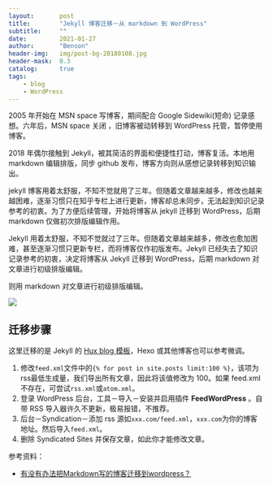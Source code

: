 ```yaml
---
layout:       post
title:        "Jekyll 博客迁移－从 markdown 到 WordPress"
subtitle:     ""
date:         2021-01-27
author:       "Benson"
header-img:   img/post-bg-20180108.jpg
header-mask:  0.3
catalog:      true
tags: 
    - blog
    - WordPress
---
```

2005 年开始在 MSN space 写博客，期间配合 Google Sidewiki(短命) 记录感想。六年后，MSN space 关闭 ，旧博客被动转移到 WordPress 托管，暂停使用博客。

2018 年偶尔接触到 Jekyll，被其简洁的界面和便捷性打动，博客复活。本地用 markdown 编辑排版，同步 github 发布，博客方向则从感想记录转移到知识输出。

jekyll 博客用着太舒服，不知不觉就用了三年。但随着文章越来越多，修改也越来越困难，逐渐习惯只在知乎专栏上进行更新，博客却总未同步，无法起到知识记录参考的初衷。为了方便后续管理，开始将博客从 jekyll 迁移到 WordPress，后期 markdown 仅做初次排版编辑作用。

Jekyll 用着太舒服，不知不觉就过了三年。但随着文章越来越多，修改也愈加困难，甚至逐渐习惯只更新专栏，而将博客仅作初版发布。Jekyll 已经失去了知识记录参考的初衷，决定将博客从  Jekyll 迁移到 WordPress，后期 markdown 对文章进行初级排版编辑。

则用 markdown 对文章进行初级排版编辑。

![](http://tc.seoipo.com/20210127192533.png)

## 迁移步骤
这里迁移的是 Jekyll 的 [Hux blog 模板](https://github.com/Huxpro/huxpro.github.io)，Hexo 或其他博客也可以参考微调。
1. 修改`feed.xml`文件中的`{% for post in site.posts limit:100 %}`，该项为 rss最低生成量，我们导出所有文章，因此将该值修改为 100。如果 feed.xml 不存在，可尝试`rss.xml`或`atom.xml`。
2. 登录 WordPress 后台，工具－导入－安装并启用插件 **FeedWordPress** 。自带 RSS 导入器许久不更新，极易报错，不推荐。
3. 后台－Syndication－添加 rss 源如`xxx.com/feed.xml`，`xxx.com`为你的博客地址。然后导入`feed.xml`。
4. 删除 Syndicated Sites 并保存文章，如此你才能修改文章。

参考资料：
* [有没有办法把Markdown写的博客迁移到wordpress？](https://www.v2ex.com/t/73385)
